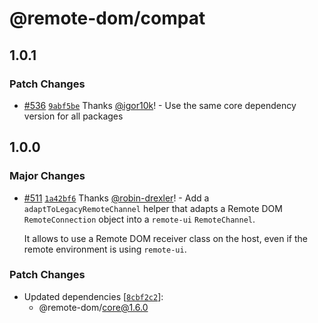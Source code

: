 # @remote-dom/compat

## 1.0.1

### Patch Changes

- [#536](https://github.com/Shopify/remote-dom/pull/536) [`9abf5be`](https://github.com/Shopify/remote-dom/commit/9abf5bee323dfa522f9061ba61ce2f433a36cb4e) Thanks [@igor10k](https://github.com/igor10k)! - Use the same core dependency version for all packages

## 1.0.0

### Major Changes

- [#511](https://github.com/Shopify/remote-dom/pull/511) [`1a42bf6`](https://github.com/Shopify/remote-dom/commit/1a42bf6d72a1dcfe5403c097dfd406b116a3455b) Thanks [@robin-drexler](https://github.com/robin-drexler)! - Add a `adaptToLegacyRemoteChannel` helper that adapts a Remote DOM `RemoteConnection` object into a `remote-ui` `RemoteChannel`.

  It allows to use a Remote DOM receiver class on the host, even if the remote environment is using `remote-ui`.

### Patch Changes

- Updated dependencies [[`8cbf2c2`](https://github.com/Shopify/remote-dom/commit/8cbf2c2a6130dd0a19088a2adf18b506f468be8b)]:
  - @remote-dom/core@1.6.0
